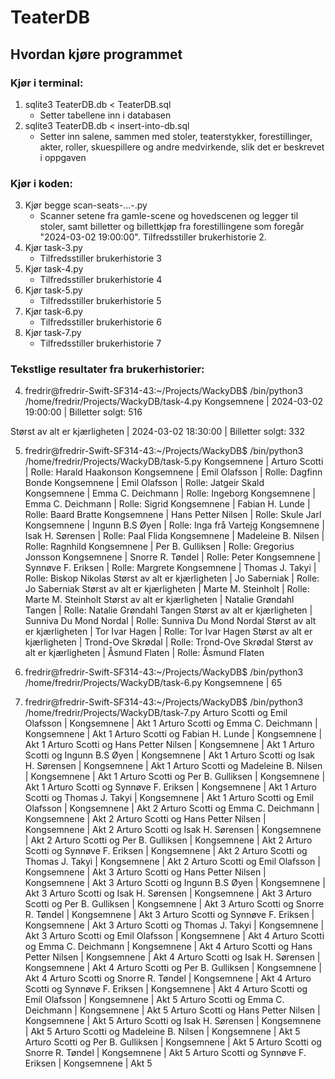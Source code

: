 # TeaterDB

## Hvordan kjøre programmet

### Kjør i terminal:

1. sqlite3 TeaterDB.db < TeaterDB.sql
   - Setter tabellene inn i databasen
2. sqlite3 TeaterDB.db < insert-into-db.sql
   - Setter inn salene, sammen med stoler, teaterstykker, forestillinger, akter, roller, skuespillere og andre medvirkende, slik det er beskrevet i oppgaven

### Kjør i koden:
3. Kjør begge scan-seats-...-.py
    * Scanner setene fra gamle-scene og hovedscenen og legger til stoler, samt billetter og billettkjøp fra forestillingene som foregår "2024-03-02 19:00:00". Tilfredsstiller brukerhistorie 2.
4. Kjør task-3.py
   - Tilfredsstiller brukerhistorie 3
5. Kjør task-4.py
   - Tilfredsstiller brukerhistorie 4
6. Kjør task-5.py
   - Tilfredsstiller brukerhistorie 5
7. Kjør task-6.py
   - Tilfredsstiller brukerhistorie 6
8. Kjør task-7.py
   - Tilfredsstiller brukerhistorie 7

### Tekstlige resultater fra brukerhistorier:

4. fredrir@fredrir-Swift-SF314-43:~/Projects/WackyDB$ /bin/python3 /home/fredrir/Projects/WackyDB/task-4.py
   Kongsemnene | 2024-03-02 19:00:00 | Billetter solgt: 516

Størst av alt er kjærligheten | 2024-03-02 18:30:00 | Billetter solgt: 332

5. fredrir@fredrir-Swift-SF314-43:~/Projects/WackyDB$ /bin/python3 /home/fredrir/Projects/WackyDB/task-5.py
   Kongsemnene | Arturo Scotti | Rolle: Harald Haakonson
   Kongsemnene | Emil Olafsson | Rolle: Dagfinn Bonde
   Kongsemnene | Emil Olafsson | Rolle: Jatgeir Skald
   Kongsemnene | Emma C. Deichmann | Rolle: Ingeborg
   Kongsemnene | Emma C. Deichmann | Rolle: Sigrid
   Kongsemnene | Fabian H. Lunde | Rolle: Baard Bratte
   Kongsemnene | Hans Petter Nilsen | Rolle: Skule Jarl
   Kongsemnene | Ingunn B.S Øyen | Rolle: Inga frå Vartejg
   Kongsemnene | Isak H. Sørensen | Rolle: Paal Flida
   Kongsemnene | Madeleine B. Nilsen | Rolle: Ragnhild
   Kongsemnene | Per B. Gulliksen | Rolle: Gregorius Jonsson
   Kongsemnene | Snorre R. Tøndel | Rolle: Peter
   Kongsemnene | Synnøve F. Eriksen | Rolle: Margrete
   Kongsemnene | Thomas J. Takyi | Rolle: Biskop Nikolas
   Størst av alt er kjærligheten | Jo Saberniak | Rolle: Jo Saberniak
   Størst av alt er kjærligheten | Marte M. Steinholt | Rolle: Marte M. Steinholt
   Størst av alt er kjærligheten | Natalie Grøndahl Tangen | Rolle: Natalie Grøndahl Tangen
   Størst av alt er kjærligheten | Sunniva Du Mond Nordal | Rolle: Sunniva Du Mond Nordal
   Størst av alt er kjærligheten | Tor Ivar Hagen | Rolle: Tor Ivar Hagen
   Størst av alt er kjærligheten | Trond-Ove Skrødal | Rolle: Trond-Ove Skrødal
   Størst av alt er kjærligheten | Åsmund Flaten | Rolle: Åsmund Flaten

6. fredrir@fredrir-Swift-SF314-43:~/Projects/WackyDB$ /bin/python3 /home/fredrir/Projects/WackyDB/task-6.py
   Kongsemnene | 65

7. fredrir@fredrir-Swift-SF314-43:~/Projects/WackyDB$ /bin/python3 /home/fredrir/Projects/WackyDB/task-7.py
   Arturo Scotti og Emil Olafsson | Kongsemnene | Akt 1
   Arturo Scotti og Emma C. Deichmann | Kongsemnene | Akt 1
   Arturo Scotti og Fabian H. Lunde | Kongsemnene | Akt 1
   Arturo Scotti og Hans Petter Nilsen | Kongsemnene | Akt 1
   Arturo Scotti og Ingunn B.S Øyen | Kongsemnene | Akt 1
   Arturo Scotti og Isak H. Sørensen | Kongsemnene | Akt 1
   Arturo Scotti og Madeleine B. Nilsen | Kongsemnene | Akt 1
   Arturo Scotti og Per B. Gulliksen | Kongsemnene | Akt 1
   Arturo Scotti og Synnøve F. Eriksen | Kongsemnene | Akt 1
   Arturo Scotti og Thomas J. Takyi | Kongsemnene | Akt 1
   Arturo Scotti og Emil Olafsson | Kongsemnene | Akt 2
   Arturo Scotti og Emma C. Deichmann | Kongsemnene | Akt 2
   Arturo Scotti og Hans Petter Nilsen | Kongsemnene | Akt 2
   Arturo Scotti og Isak H. Sørensen | Kongsemnene | Akt 2
   Arturo Scotti og Per B. Gulliksen | Kongsemnene | Akt 2
   Arturo Scotti og Synnøve F. Eriksen | Kongsemnene | Akt 2
   Arturo Scotti og Thomas J. Takyi | Kongsemnene | Akt 2
   Arturo Scotti og Emil Olafsson | Kongsemnene | Akt 3
   Arturo Scotti og Hans Petter Nilsen | Kongsemnene | Akt 3
   Arturo Scotti og Ingunn B.S Øyen | Kongsemnene | Akt 3
   Arturo Scotti og Isak H. Sørensen | Kongsemnene | Akt 3
   Arturo Scotti og Per B. Gulliksen | Kongsemnene | Akt 3
   Arturo Scotti og Snorre R. Tøndel | Kongsemnene | Akt 3
   Arturo Scotti og Synnøve F. Eriksen | Kongsemnene | Akt 3
   Arturo Scotti og Thomas J. Takyi | Kongsemnene | Akt 3
   Arturo Scotti og Emil Olafsson | Kongsemnene | Akt 4
   Arturo Scotti og Emma C. Deichmann | Kongsemnene | Akt 4
   Arturo Scotti og Hans Petter Nilsen | Kongsemnene | Akt 4
   Arturo Scotti og Isak H. Sørensen | Kongsemnene | Akt 4
   Arturo Scotti og Per B. Gulliksen | Kongsemnene | Akt 4
   Arturo Scotti og Snorre R. Tøndel | Kongsemnene | Akt 4
   Arturo Scotti og Synnøve F. Eriksen | Kongsemnene | Akt 4
   Arturo Scotti og Emil Olafsson | Kongsemnene | Akt 5
   Arturo Scotti og Emma C. Deichmann | Kongsemnene | Akt 5
   Arturo Scotti og Hans Petter Nilsen | Kongsemnene | Akt 5
   Arturo Scotti og Isak H. Sørensen | Kongsemnene | Akt 5
   Arturo Scotti og Madeleine B. Nilsen | Kongsemnene | Akt 5
   Arturo Scotti og Per B. Gulliksen | Kongsemnene | Akt 5
   Arturo Scotti og Snorre R. Tøndel | Kongsemnene | Akt 5
   Arturo Scotti og Synnøve F. Eriksen | Kongsemnene | Akt 5
